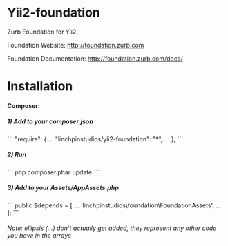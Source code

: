 Yii2-foundation
===============

Zurb Foundation for Yii2.

Foundation Website: http://foundation.zurb.com

Foundation Documentation: http://foundation.zurb.com/docs/


Installation
===============

<h4>Composer:</h4>

<h5>1) Add to your composer.json</h5>
```
"require": {
  ...
  "linchpinstudios/yii2-foundation": "*",
  ...
},
```

<h5>2) Run</h5>
```
php composer.phar update
```

<h5>3) Add to your Assets/AppAssets.php</h5>
```
public $depends = [
  ...
  'linchpinstudios\foundation\FoundationAssets',
  ...
];
```

<h6>Note: ellipsis (...) don't actually get added, they represent any other code you have in the arrays</h6>
